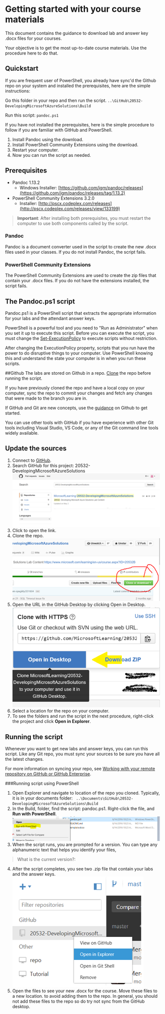 # Getting started with your course materials

This document contains the guidance to download lab and answer key .docx files for your courses. 

Your objective is to get the most up-to-date course materials. Use the procedure here to do that.

## Quickstart ##

If you are frequent user of PowerShell, you already have sync'd the Github repo on your system and installed the prerequisites, here are the simple instructions: 

Go this folder in your repo and then run the script.
`..\GitHub\20532-DevelopingMicrosoftAzureSolutions\Build`

Run this script:
`pandoc.ps1`

If you have not installed the prerequisites, here is the simple procedure to follow if you are familiar with GitHub and PowerShell.

1. Install Pandoc using the download.
2. Install PowerShell Community Extensions using the download.
3. Restart your computer.
4. Now you can run the script as needed.

## Prerequisites  ##
* Pandoc 1.13.2
  * Windows Installer: [https://github.com/jgm/pandoc/releases](https://github.com/jgm/pandoc/releases/tag/1.13.2)
* PowerShell Community Extensions 3.2.0
  * Installer: [http://pscx.codeplex.com/releases](http://pscx.codeplex.com/releases/view/133199)

> **Important**: After installing both prerequisites, you must restart the computer to use both components called by the script.

### Pandoc
Pandoc is a document converter used in the script to create the new .docx files used in your classes. If you do not install Pandoc, the script fails.

### PowerShell Community Extensions
The PowerShell Community Extensions are used to create the zip files that contain your .docx files. If you do not have the extensions installed, the script fails.


## The Pandoc.ps1 script
Pandoc.ps1 is a PowerShell script that extracts the appropriate information for your labs and the attendant answer keys.

PowerShell is a powerful tool and you need to "Run as Administrator" when you set it up to execute this script. Before you can execute the script, you must change the [Set-ExecutionPolicy](https://technet.microsoft.com/en-us/library/ee176961.aspx) to execute scripts without restriction. 

After changing the ExecutionPolicy property, scripts that you run have the power to do disruptive things to your computer. Use PowerShell knowing this and understand the state your computer is in when you run these scripts.

##Github
The labs are stored on Github in a repo. [Clone](https://help.github.com/articles/cloning-a-repository/) the repo before running the script. 

If you have previously cloned the repo and have a local copy on your computer, sync the repo to commit your changes and fetch any changes that were made to the branch you are in.

If GitHub and Git are new concepts, use the [guidance](https://guides.github.com/activities/hello-world/) on Github to get started.

[//]: # (Lots of Guidance exists for GitHub. Do we want to point to them? ) 

You can use other tools with GitHub if you have experience with other Git tools including Visual Studio, VS Code, or any of the Git command line tools widely available.

## Update the sources
1. Connect to [GitHub](GitHub.com).
2. Search GitHub for this project: 20532-DevelopingMicrosoftAzureSolutions
![](search.png)
3. Click to open the link. 
4. Clone the repo.
![](clone.png) 
5. Open the URL in the GitHub Desktop by clicking Open in Desktop.
![](open.png)
6. Select a location for the repo on your computer.
7. To see the folders and run the script in the next procedure, right-click the project and click **Open in Explorer**.

## Running the script
Whenever you want to get new labs and answer keys, you can run this script. Like any Git repo, you must sync your sources to be sure you have all the latest changes. 

For more information on syncing your repo, see [Working with your remote repository on GitHub or GitHub Enterprise](https://help.github.com/desktop/guides/contributing/working-with-your-remote-repository-on-github-or-github-enterprise/).

###Running script using PowerShell
1. Open Explorer and navigate to location of the repo you cloned. Typically, it is in your documents folder:
` ..\Documents\GitHub\20532-DevelopingMicrosoftAzureSolutions\Build`
2. In the Build, folder, find the script: pandoc.ps1. Right-click the file, and **Run with PowerShell**.
![](run.png)
3. When the script runs, you are prompted for a version. You can type any alphanumeric text that helps you identify your files,
> What is the current version?:
> 

4. After the script completes, you see two .zip file that contain your labs and the answer keys.
 ![](explorer.png)
4. Open the files to see your new .docx for the course. Move these files to a new location.   to avoid adding them to the repo. In general, you should not add these files to the repo so do try not sync from the GitHub desktop.
